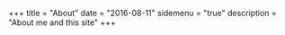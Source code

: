 +++
title = "About"
date = "2016-08-11"
sidemenu = "true"
description = "About me and this site"
+++
